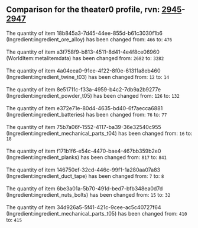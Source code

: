## Comparison for the theater0 profile, rvn: [2945](https://github.com/PRO100KatYT/FortniteProfileRevisions/tree/main/profiles/theater0/2945%20theater0.json)-[2947](https://github.com/PRO100KatYT/FortniteProfileRevisions/tree/main/profiles/theater0/2947%20theater0.json)

The quantity of item 18b845a3-7d45-44ee-855d-b61c3030f1b6 (Ingredient:ingredient_ore_alloy) has been changed from: `466` to: `476`
<br><br>
The quantity of item a3f758f9-b813-4511-8d41-4e4f8ce06960 (WorldItem:metalitemdata) has been changed from: `2682` to: `3282`
<br><br>
The quantity of item 4a04eea0-91ee-4f22-8f0e-61311a8eb460 (Ingredient:ingredient_twine_t03) has been changed from: `12` to: `14`
<br><br>
The quantity of item 8e51711c-f33a-4959-b4c2-7db9a2b9277e (Ingredient:ingredient_powder_t05) has been changed from: `126` to: `132`
<br><br>
The quantity of item e372e71e-80d4-4635-bd40-6f7aecca6881 (Ingredient:ingredient_batteries) has been changed from: `76` to: `77`
<br><br>
The quantity of item 75b7a06f-1552-4117-ba39-36e32540c955 (Ingredient:ingredient_mechanical_parts_t04) has been changed from: `16` to: `18`
<br><br>
The quantity of item f171b1f6-e54c-4470-bae4-467bb359b2e0 (Ingredient:ingredient_planks) has been changed from: `817` to: `841`
<br><br>
The quantity of item 146750ef-32cd-446c-99f1-1a280aa07a83 (Ingredient:ingredient_duct_tape) has been changed from: `7` to: `8`
<br><br>
The quantity of item 6be3a01a-5b70-491d-bed7-bfb348ea0d7d (Ingredient:ingredient_nuts_bolts) has been changed from: `15` to: `32`
<br><br>
The quantity of item 34d926a5-5f41-421c-9cee-ac5c40727f64 (Ingredient:ingredient_mechanical_parts_t05) has been changed from: `410` to: `415`
<br><br>
